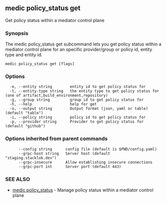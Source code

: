 ## medic policy_status get

Get policy status within a mediator control plane

### Synopsis

The medic policy_status get subcommand lets you get policy status within a
mediator control plane for an specific provider/group or policy id, entity type and entity id.

```
medic policy_status get [flags]
```

### Options

```
  -e, --entity string        entity id to get policy status for
  -t, --entity-type string   the entity type to get policy status for (one of artifact,build_environment,repository)
  -g, --group string         group id to get policy status for
  -h, --help                 help for get
  -o, --output string        Output format (json, yaml or table) (default "table")
  -i, --policy string        policy id to get policy status for
  -p, --provider string      Provider to get policy status for (default "github")
```

### Options inherited from parent commands

```
      --config string      config file (default is $PWD/config.yaml)
      --grpc-host string   Server host (default "staging.stacklok.dev")
      --grpc-insecure      Allow establishing insecure connections
      --grpc-port int      Server port (default 443)
```

### SEE ALSO

* [medic policy_status](medic_policy_status.md)	 - Manage policy status within a mediator control plane

